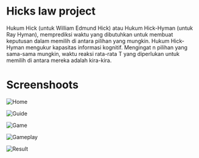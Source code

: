 # Hicks law project

<p>Hukum Hick (untuk William Edmund Hick) atau Hukum Hick-Hyman  (untuk Ray Hyman), memprediksi waktu yang dibutuhkan untuk membuat keputusan dalam memilih di antara pilihan yang mungkin. Hukum Hick-Hyman mengukur kapasitas informasi kognitif. Mengingat  n  pilihan yang sama-sama mungkin, waktu reaksi rata-rata  T yang diperlukan untuk memilih di antara mereka adalah kira-kira.</p>

<!-- <h2>What I Use</h2>

<h2>Goals</h2> -->

# Screenshoots
![Home](https://user-images.githubusercontent.com/84588706/152720377-f600cdc0-1989-40c8-8384-cc2d78e0af4c.jpg)

![Guide](https://user-images.githubusercontent.com/84588706/152720409-4e60ab1d-2519-43fc-a10a-1bce93cafb60.jpg)

![Game](https://user-images.githubusercontent.com/84588706/152720426-887c7bdc-2047-4c16-b789-3ffeb67fc3f9.jpg)

![Gameplay](https://user-images.githubusercontent.com/84588706/152720442-530e5bb7-44b7-45ae-8b3b-aada6631267b.jpg)

![Result](https://user-images.githubusercontent.com/84588706/152720465-a805d010-22ad-4e30-9243-4bcd2dba3f95.jpg)
